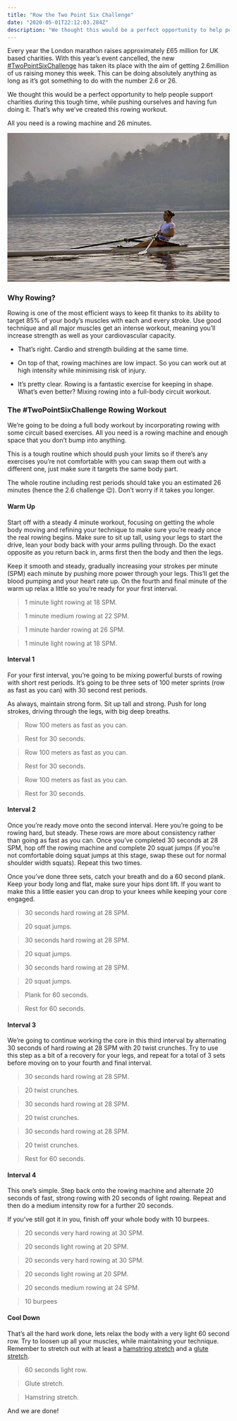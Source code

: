 ```yaml
---
title: "Row the Two Point Six Challenge"
date: "2020-05-01T22:12:03.284Z"
description: "We thought this would be a perfect opportunity to help people support charities during this tough time, while pushing ourselves and having fun doing it. All you need is a rowing machine and 26 minutes."
---
```


Every year the London marathon raises approximately £65 million for UK based charities. With this year’s event cancelled, the new [#TwoPointSixChallenge](https://www.twopointsixchallenge.co.uk/) has taken its place with the aim of getting 2.6million of us raising money this week. This can be doing absolutely anything as long as it’s got something to do with the number 2.6 or 26.

We thought this would be a perfect opportunity to help people support charities during this tough time, while pushing ourselves and having fun doing it. That’s why we’ve created this rowing workout.

All you need is a rowing machine and 26 minutes.

![26 Minute Rowing](26MinuteRowing.jpg)

### Why Rowing?

Rowing is one of the most efficient ways to keep fit thanks to its ability to target 85% of your body’s muscles with each and every stroke. Use good technique and all major muscles get an intense workout, meaning you’ll increase strength as well as your cardiovascular capacity.

* That’s right. Cardio and strength building at the same time.

* On top of that, rowing machines are low impact. So you can work out at high intensity while minimising risk of injury.

* It’s pretty clear. Rowing is a fantastic exercise for keeping in shape. What’s even better? Mixing rowing into a full-body circuit workout.

### The #TwoPointSixChallenge Rowing Workout

We’re going to be doing a full body workout by incorporating rowing with some circuit based exercises. All you need is a rowing machine and enough space that you don’t bump into anything.

This is a tough routine which should push your limits so if there’s any exercises you’re not comfortable with you can swap them out with a different one, just make sure it targets the same body part.

The whole routine including rest periods should take you an estimated 26 minutes (hence the 2.6 challenge 😉). Don’t worry if it takes you longer.

#### Warm Up

Start off with a steady 4 minute workout, focusing on getting the whole body moving and refining your technique to make sure you’re ready once the real rowing begins. Make sure to sit up tall, using your legs to start the drive, lean your body back with your arms pulling through. Do the exact opposite as you return back in, arms first then the body and then the legs.

Keep it smooth and steady, gradually increasing your strokes per minute (SPM) each minute by pushing more power through your legs. This’ll get the blood pumping and your heart rate up. On the fourth and final minute of the warm up relax a little so you’re ready for your first interval.

> 1 minute light rowing at 18 SPM.

> 1 minute medium rowing at 22 SPM.

> 1 minute harder rowing at 26 SPM.

> 1 minute light rowing at 18 SPM.

#### Interval 1

For your first interval, you’re going to be mixing powerful bursts of rowing with short rest periods. It’s going to be three sets of 100 meter sprints (row as fast as you can) with 30 second rest periods.

As always, maintain strong form. Sit up tall and strong. Push for long strokes, driving through the legs, with big deep breaths.

> Row 100 meters as fast as you can.

> Rest for 30 seconds.

> Row 100 meters as fast as you can.

> Rest for 30 seconds.

> Row 100 meters as fast as you can.

> Rest for 30 seconds.

#### Interval 2

Once you’re ready move onto the second interval. Here you’re going to be rowing hard, but steady. These rows are more about consistency rather than going as fast as you can. Once you’ve completed 30 seconds at 28 SPM, hop off the rowing machine and complete 20 squat jumps (if you’re not comfortable doing squat jumps at this stage, swap these out for normal shoulder width squats). Repeat this two times.

Once you’ve done three sets, catch your breath and do a 60 second plank. Keep your body long and flat, make sure your hips dont lift. If you want to make this a little easier you can drop to your knees while keeping your core engaged.

> 30 seconds hard rowing at 28 SPM.

> 20 squat jumps.

> 30 seconds hard rowing at 28 SPM.

> 20 squat jumps.

> 30 seconds hard rowing at 28 SPM.

> 20 squat jumps.

> Plank for 60 seconds.

> Rest for 60 seconds.

#### Interval 3

We’re going to continue working the core in this third interval by alternating 30 seconds of hard rowing at 28 SPM with 20 twist crunches. Try to use this step as a bit of a recovery for your legs, and repeat for a total of 3 sets before moving on to your fourth and final interval.

>30 seconds hard rowing at 28 SPM.

>20 twist crunches.

>30 seconds hard rowing at 28 SPM.

>20 twist crunches.

>30 seconds hard rowing at 28 SPM.

>20 twist crunches.

>Rest for 60 seconds.

#### Interval 4

This one’s simple. Step back onto the rowing machine and alternate 20 seconds of fast, strong rowing with 20 seconds of light rowing. Repeat and then do a medium intensity row for a further 20 seconds.

If you’ve still got it in you, finish off your whole body with 10 burpees.

> 20 seconds very hard rowing at 30 SPM.

> 20 seconds light rowing at 20 SPM.

> 20 seconds very hard rowing at 30 SPM.

> 20 seconds light rowing at 20 SPM.

> 20 seconds medium rowing at 24 SPM.

> 10 burpees

#### Cool Down

That’s all the hard work done, lets relax the body with a very light 60 second row. Try to loosen up all your muscles, while maintaining your technique. Remember to stretch out with at least a [hamstring stretch](https://www.medicalnewstoday.com/articles/323703) and a [glute stretch](https://www.youtube.com/watch?v=gE6mJ0VjK7Y).

> 60 seconds light row.

> Glute stretch.

> Hamstring stretch.

And we are done!



